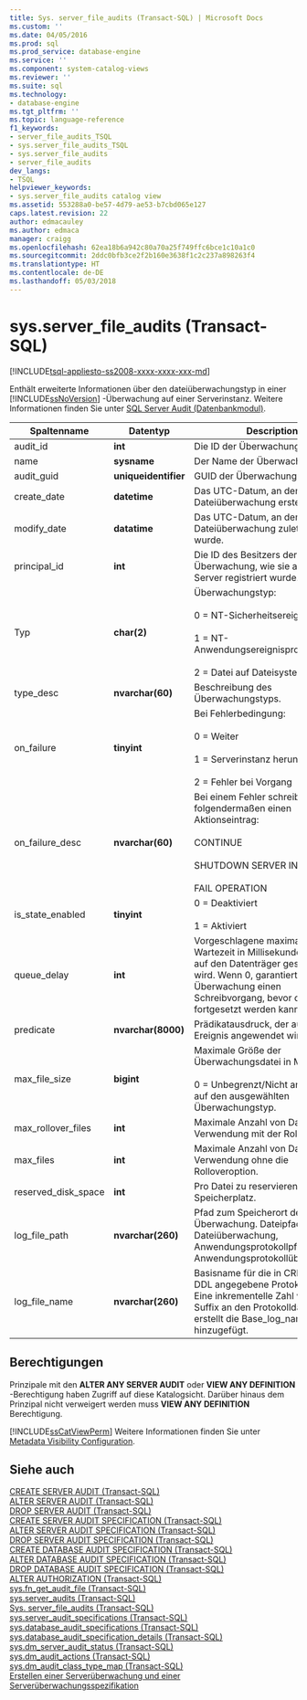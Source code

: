 ```yaml
---
title: Sys. server_file_audits (Transact-SQL) | Microsoft Docs
ms.custom: ''
ms.date: 04/05/2016
ms.prod: sql
ms.prod_service: database-engine
ms.service: ''
ms.component: system-catalog-views
ms.reviewer: ''
ms.suite: sql
ms.technology:
- database-engine
ms.tgt_pltfrm: ''
ms.topic: language-reference
f1_keywords:
- server_file_audits_TSQL
- sys.server_file_audits_TSQL
- sys.server_file_audits
- server_file_audits
dev_langs:
- TSQL
helpviewer_keywords:
- sys.server_file_audits catalog view
ms.assetid: 553288a0-be57-4d79-ae53-b7cbd065e127
caps.latest.revision: 22
author: edmacauley
ms.author: edmaca
manager: craigg
ms.openlocfilehash: 62ea18b6a942c80a70a25f749ffc6bce1c10a1c0
ms.sourcegitcommit: 2ddc0bfb3ce2f2b160e3638f1c2c237a898263f4
ms.translationtype: HT
ms.contentlocale: de-DE
ms.lasthandoff: 05/03/2018
---
```

# <a name="sysserverfileaudits-transact-sql"></a>sys.server_file_audits (Transact-SQL)
[!INCLUDE[tsql-appliesto-ss2008-xxxx-xxxx-xxx-md](../../includes/tsql-appliesto-ss2008-xxxx-xxxx-xxx-md.md)]

  Enthält erweiterte Informationen über den dateiüberwachungstyp in einer [!INCLUDE[ssNoVersion](../../includes/ssnoversion-md.md)] -Überwachung auf einer Serverinstanz. Weitere Informationen finden Sie unter [SQL Server Audit &#40;Datenbankmodul&#41;](../../relational-databases/security/auditing/sql-server-audit-database-engine.md).  
  
|Spaltenname|Datentyp|Description|  
|-----------------|---------------|-----------------|  
|audit_id|**int**|Die ID der Überwachung.|  
|name|**sysname**|Der Name der Überwachung.|  
|audit_guid|**uniqueidentifier**|GUID der Überwachung.|  
|create_date|**datetime**|Das UTC-Datum, an dem die Dateiüberwachung erstellt wurde.|  
|modify_date|**datatime**|Das UTC-Datum, an dem die Dateiüberwachung zuletzt geändert wurde.|  
|principal_id|**int**|Die ID des Besitzers der Überwachung, wie sie auf dem Server registriert wurde.|  
|Typ|**char(2)**|Überwachungstyp:<br /><br /> 0 = NT-Sicherheitsereignisprotokoll<br /><br /> 1 = NT-Anwendungsereignisprotokoll<br /><br /> 2 = Datei auf Dateisystem|  
|type_desc|**nvarchar(60)**|Beschreibung des Überwachungstyps.|  
|on_failure|**tinyint**|Bei Fehlerbedingung:<br /><br /> 0 = Weiter<br /><br /> 1 = Serverinstanz herunterfahren<br /><br /> 2 = Fehler bei Vorgang|  
|on_failure_desc|**nvarchar(60)**|Bei einem Fehler schreiben Sie folgendermaßen einen Aktionseintrag:<br /><br /> CONTINUE<br /><br /> SHUTDOWN SERVER INSTANCE<br /><br /> FAIL OPERATION|  
|is_state_enabled|**tinyint**|0 = Deaktiviert<br /><br /> 1 = Aktiviert|  
|queue_delay|**int**|Vorgeschlagene maximale Wartezeit in Millisekunden, bevor auf den Datenträger geschrieben wird. Wenn 0, garantiert die Überwachung einen Schreibvorgang, bevor das Ereignis fortgesetzt werden kann.|  
|predicate|**nvarchar(8000)**|Prädikatausdruck, der auf das Ereignis angewendet wird.|  
|max_file_size|**bigint**|Maximale Größe der Überwachungsdatei in MB:<br /><br /> 0 = Unbegrenzt/Nicht anwendbar auf den ausgewählten Überwachungstyp.|  
|max_rollover_files|**int**|Maximale Anzahl von Dateien zur Verwendung mit der Rolloveroption.|  
|max_files|**int**|Maximale Anzahl von Dateien zur Verwendung ohne die Rolloveroption.|  
|reserved_disk_space|**int**|Pro Datei zu reservierender Speicherplatz.|  
|log_file_path|**nvarchar(260)**|Pfad zum Speicherort der Überwachung. Dateipfad für Dateiüberwachung, Anwendungsprotokollpfad für Anwendungsprotokollüberwachung.|  
|log_file_name|**nvarchar(260)**|Basisname für die in CREATE AUDIT DDL angegebene Protokolldatei. Eine inkrementelle Zahl wird als Suffix an den Protokolldateinamen erstellt die Base_log_name-Datei hinzugefügt.|  
  
## <a name="permissions"></a>Berechtigungen  
 Prinzipale mit den **ALTER ANY SERVER AUDIT** oder **VIEW ANY DEFINITION** -Berechtigung haben Zugriff auf diese Katalogsicht. Darüber hinaus dem Prinzipal nicht verweigert werden muss **VIEW ANY DEFINITION** Berechtigung.  
  
 [!INCLUDE[ssCatViewPerm](../../includes/sscatviewperm-md.md)] Weitere Informationen finden Sie unter [Metadata Visibility Configuration](../../relational-databases/security/metadata-visibility-configuration.md).  
  
## <a name="see-also"></a>Siehe auch  
 [CREATE SERVER AUDIT &#40;Transact-SQL&#41;](../../t-sql/statements/create-server-audit-transact-sql.md)   
 [ALTER SERVER AUDIT &#40;Transact-SQL&#41;](../../t-sql/statements/alter-server-audit-transact-sql.md)   
 [DROP SERVER AUDIT &#40;Transact-SQL&#41;](../../t-sql/statements/drop-server-audit-transact-sql.md)   
 [CREATE SERVER AUDIT SPECIFICATION &#40;Transact-SQL&#41;](../../t-sql/statements/create-server-audit-specification-transact-sql.md)   
 [ALTER SERVER AUDIT SPECIFICATION &#40;Transact-SQL&#41;](../../t-sql/statements/alter-server-audit-specification-transact-sql.md)   
 [DROP SERVER AUDIT SPECIFICATION &#40;Transact-SQL&#41;](../../t-sql/statements/drop-server-audit-specification-transact-sql.md)   
 [CREATE DATABASE AUDIT SPECIFICATION &#40;Transact-SQL&#41;](../../t-sql/statements/create-database-audit-specification-transact-sql.md)   
 [ALTER DATABASE AUDIT SPECIFICATION &#40;Transact-SQL&#41;](../../t-sql/statements/alter-database-audit-specification-transact-sql.md)   
 [DROP DATABASE AUDIT SPECIFICATION &#40;Transact-SQL&#41;](../../t-sql/statements/drop-database-audit-specification-transact-sql.md)   
 [ALTER AUTHORIZATION &#40;Transact-SQL&#41;](../../t-sql/statements/alter-authorization-transact-sql.md)   
 [sys.fn_get_audit_file &#40;Transact-SQL&#41;](../../relational-databases/system-functions/sys-fn-get-audit-file-transact-sql.md)   
 [sys.server_audits &#40;Transact-SQL&#41;](../../relational-databases/system-catalog-views/sys-server-audits-transact-sql.md)   
 [Sys. server_file_audits (Transact-SQL)](../../relational-databases/system-catalog-views/sys-server-file-audits-transact-sql.md)   
 [sys.server_audit_specifications &#40;Transact-SQL&#41;](../../relational-databases/system-catalog-views/sys-server-audit-specifications-transact-sql.md)   
 [sys.database_audit_specifications &#40;Transact-SQL&#41;](../../relational-databases/system-catalog-views/sys-database-audit-specifications-transact-sql.md)   
 [sys.database_audit_specification_details &#40;Transact-SQL&#41;](../../relational-databases/system-catalog-views/sys-database-audit-specification-details-transact-sql.md)   
 [sys.dm_server_audit_status &#40;Transact-SQL&#41;](../../relational-databases/system-dynamic-management-views/sys-dm-server-audit-status-transact-sql.md)   
 [sys.dm_audit_actions &#40;Transact-SQL&#41;](../../relational-databases/system-dynamic-management-views/sys-dm-audit-actions-transact-sql.md)   
 [sys.dm_audit_class_type_map &#40;Transact-SQL&#41;](../../relational-databases/system-dynamic-management-views/sys-dm-audit-class-type-map-transact-sql.md)   
 [Erstellen einer Serverüberwachung und einer Serverüberwachungsspezifikation](../../relational-databases/security/auditing/create-a-server-audit-and-server-audit-specification.md)  
  
  
